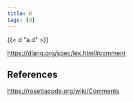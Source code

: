 ```yaml
---
title: D
tags: [d]
---
```


{{< d "a.d" >}}

<https://dlang.org/spec/lex.html#comment>

## References

<https://rosettacode.org/wiki/Comments>
